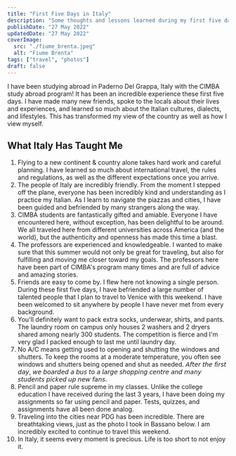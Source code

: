 ```yaml
---
title: "First Five Days in Italy"
description: "Some thoughts and lessons learned during my first five days in Ital0y"
publishDate: "27 May 2022"
updatedDate: "27 May 2022"
coverImage:
  src: "./fiume_brenta.jpeg"
  alt: "Fiume Brenta"
tags: ["travel", "photos"]
draft: false
---
```


I have been studying abroad in Paderno Del Grappa, Italy with the CIMBA study abroad program! It has been an incredible experience these first five days. I have made many new friends, spoke to the locals about their lives and experiences, and learned so much about the Italian cultures, dialects, and lifestyles. This has transformed my view of the country as well as how I view myself.

## What Italy Has Taught Me

1. Flying to a new continent & country alone takes hard work and careful planning. I have learned so much about international travel, the rules and regulations, as well as the different expectations once you arrive.
2. The people of Italy are incredibly friendly. From the moment I stepped off the plane, everyone has been incredibly kind and understanding as I practice my Italian. As I learn to navigate the piazzas and cities, I have been guided and befriended by many strangers along the way.
3. CIMBA students are fantastically gifted and amiable. Everyone I have encountered here, without exception, has been delightful to be around. We all traveled here from different universities across America (and the world), but the authenticity and openness has made this time a blast.
4. The professors are experienced and knowledgeable. I wanted to make sure that this summer would not only be great for traveling, but also for fulfilling and moving me closer toward my goals. The professors here have been part of CIMBA's program many times and are full of advice and amazing stories.
5. Friends are easy to come by. I flew here not knowing a single person. During these first five days, I have befriended a large number of talented people that I plan to travel to Venice with this weekend. I have been welcomed to sit anywhere by people I have never met from every background.
6. You'll definitely want to pack extra socks, underwear, shirts, and pants. The laundry room on campus only houses 2 washers and 2 dryers shared among nearly 300 students. The competition is fierce and I'm very glad I packed enough to last me until laundry day.
7. No A/C means getting used to opening and shutting the windows and shutters. To keep the rooms at a moderate temperature, you often see windows and shutters being opened and shut as needed. 𝘈𝘧𝘵𝘦𝘳 𝘵𝘩𝘦 𝘧𝘪𝘳𝘴𝘵 𝘥𝘢𝘺, 𝘸𝘦 𝘣𝘰𝘢𝘳𝘥𝘦𝘥 𝘢 𝘣𝘶𝘴 𝘵𝘰 𝘢 𝘭𝘢𝘳𝘨𝘦 𝘴𝘩𝘰𝘱𝘱𝘪𝘯𝘨 𝘤𝘦𝘯𝘵𝘳𝘦 𝘢𝘯𝘥 𝘮𝘢𝘯𝘺 𝘴𝘵𝘶𝘥𝘦𝘯𝘵𝘴 𝘱𝘪𝘤𝘬𝘦𝘥 𝘶𝘱 𝘯𝘦𝘸 𝘧𝘢𝘯𝘴.
8. Pencil and paper rule supreme in my classes. Unlike the college education I have received during the last 3 years, I have been doing my assignments so far using pencil and paper. Tests, quizzes, and assignments have all been done analog.
9. Traveling into the cities near PDG has been incredible. There are breathtaking views, just as the photo I took in Bassano below. I am incredibly excited to continue to travel this weekend.
10. In Italy, it seems every moment is precious. Life is too short to not enjoy it.
